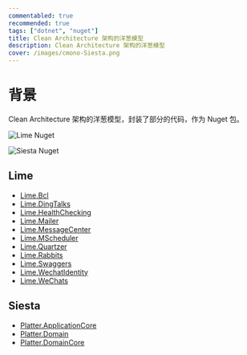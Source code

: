 ```yaml
---
commentabled: true
recommended: true
tags: ["dotnet", "nuget"]
title: Clean Architecture 架构的洋葱模型
description: Clean Architecture 架构的洋葱模型
cover: /images/cmono-Siesta.png
---
```


# 背景 #

Clean Architecture 架构的洋葱模型，封装了部分的代码，作为 Nuget 包。

<div class="grid grid-cols-2 gap-4">

![Lime Nuget](/images/cmono-Lime.png)

![Siesta Nuget](/images/cmono-Siesta.png)

</div>

## Lime ##

- [Lime.Bcl](https://www.nuget.org/packages/Lime.Bcl/)
- [Lime.DingTalks](https://www.nuget.org/packages/Lime.DingTalks/)
- [Lime.HealthChecking](https://www.nuget.org/packages/Lime.HealthChecking/)
- [Lime.Mailer](https://www.nuget.org/packages/Lime.Mailer/)
- [Lime.MessageCenter](https://www.nuget.org/packages/Lime.MessageCenter/)
- [Lime.MScheduler](https://www.nuget.org/packages/Lime.MScheduler/)
- [Lime.Quartzer](https://www.nuget.org/packages/Lime.Quartzer/)
- [Lime.Rabbits](https://www.nuget.org/packages/Lime.Rabbits/)
- [Lime.Swaggers](https://www.nuget.org/packages/Lime.Swaggers/)
- [Lime.WechatIdentity](https://www.nuget.org/packages/Lime.WechatIdentity/)
- [Lime.WeChats](https://www.nuget.org/packages/Lime.WeChats/)

## Siesta ##

- [Platter.ApplicationCore](https://www.nuget.org/packages/Platter.ApplicationCore/)
- [Platter.Domain](https://www.nuget.org/packages/Platter.Domain/)
- [Platter.DomainCore](https://www.nuget.org/packages/Platter.DomainCore/)
